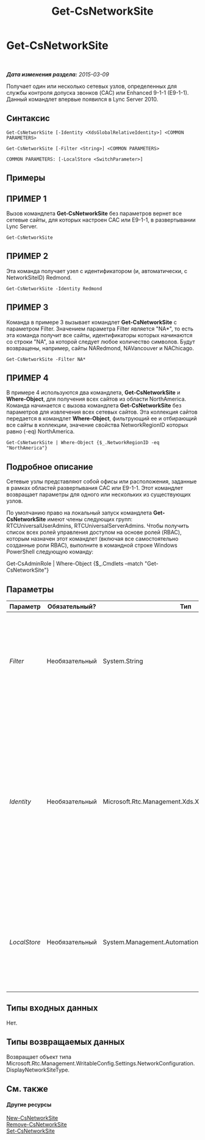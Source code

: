 ﻿---
title: Get-CsNetworkSite
TOCTitle: Get-CsNetworkSite
ms:assetid: 9627869d-101f-4668-bee2-01fce1d84cbd
ms:mtpsurl: https://technet.microsoft.com/ru-ru/library/Gg398766(v=OCS.15)
ms:contentKeyID: 49310586
ms.date: 05/19/2016
mtps_version: v=OCS.15
ms.translationtype: HT
---

# Get-CsNetworkSite

 

_**Дата изменения раздела:** 2015-03-09_

Получает один или несколько сетевых узлов, определенных для службы контроля допуска звонков (CAC) или Enhanced 9-1-1 (E9-1-1). Данный командлет впервые появился в Lync Server 2010.

## Синтаксис

    Get-CsNetworkSite [-Identity <XdsGlobalRelativeIdentity>] <COMMON PARAMETERS>

    Get-CsNetworkSite [-Filter <String>] <COMMON PARAMETERS>

    COMMON PARAMETERS: [-LocalStore <SwitchParameter>]

## Примеры

## ПРИМЕР 1

Вызов командлета **Get-CsNetworkSite** без параметров вернет все сетевые сайты, для которых настроен CAC или E9-1-1, в развертывании Lync Server.

    Get-CsNetworkSite

## ПРИМЕР 2

Эта команда получает узел с идентификатором (и, автоматически, с NetworkSiteID) Redmond.

    Get-CsNetworkSite -Identity Redmond

## ПРИМЕР 3

Команда в примере 3 вызывает командлет **Get-CsNetworkSite** с параметром Filter. Значением параметра Filter является "NA\*", то есть эта команда получит все сайты, идентификаторы которых начинаются со строки "NA", за которой следует любое количество символов. Будут возвращены, например, сайты NARedmond, NAVancouver и NAChicago.

    Get-CsNetworkSite -Filter NA*

## ПРИМЕР 4

В примере 4 используются два командлета, **Get-CsNetworkSite** и **Where-Object**, для получения всех сайтов из области NorthAmerica. Команда начинается с вызова командлета **Get-CsNetworkSite** без параметров для извлечения всех сетевых сайтов. Эта коллекция сайтов передается в командлет **Where-Object**, фильтрующий ее и отбирающий все сайты в коллекции, значение свойства NetworkRegionID которых равно (-eq) NorthAmerica.

    Get-CsNetworkSite | Where-Object {$_.NetworkRegionID -eq "NorthAmerica"}

## Подробное описание

Сетевые узлы представляют собой офисы или расположения, заданные в рамках областей развертывания CAC или E9-1-1. Этот командлет возвращает параметры для одного или нескольких из существующих узлов.

По умолчанию право на локальный запуск командлета **Get-CsNetworkSite** имеют члены следующих групп: RTCUniversalUserAdmins, RTCUniversalServerAdmins. Чтобы получить список всех ролей управления доступом на основе ролей (RBAC), которым назначен этот командлет (включая все самостоятельно созданные роли RBAC), выполните в командной строке Windows PowerShell следующую команду:

Get-CsAdminRole | Where-Object {$\_.Cmdlets –match "Get-CsNetworkSite"}

## Параметры


<table>
<colgroup>
<col style="width: 25%" />
<col style="width: 25%" />
<col style="width: 25%" />
<col style="width: 25%" />
</colgroup>
<thead>
<tr class="header">
<th>Параметр</th>
<th>Обязательный?</th>
<th>Тип</th>
<th>Описание</th>
</tr>
</thead>
<tbody>
<tr class="odd">
<td><p><em>Filter</em></p></td>
<td><p>Необязательный</p></td>
<td><p>System.String</p></td>
<td><p>Строка, допускающая подстановочные знаки, для получения нескольких узлов, значения Identity которых отвечают условию в параметре Filter.</p></td>
</tr>
<tr class="even">
<td><p><em>Identity</em></p></td>
<td><p>Необязательный</p></td>
<td><p>Microsoft.Rtc.Management.Xds.XdsGlobalRelativeIdentity</p></td>
<td><p>Уникальный идентификатор получаемого сетевого узла. Узлы можно создавать только в глобальной области, поэтому нет необходимости задавать область. Указывается только идентификатор узла (обратите внимание, что это значение совпадает с идентификатором NetworkSiteID сетевого узла).</p></td>
</tr>
<tr class="odd">
<td><p><em>LocalStore</em></p></td>
<td><p>Необязательный</p></td>
<td><p>System.Management.Automation.SwitchParameter</p></td>
<td><p>Получает данные о сетевом узле из локальной реплики центрального хранилища управления, а не самого центрального хранилища управления.</p></td>
</tr>
</tbody>
</table>


## Типы входных данных

Нет.

## Типы возвращаемых данных

Возвращает объект типа Microsoft.Rtc.Management.WritableConfig.Settings.NetworkConfiguration.DisplayNetworkSiteType.

## См. также

#### Другие ресурсы

[New-CsNetworkSite](new-csnetworksite.md)  
[Remove-CsNetworkSite](remove-csnetworksite.md)  
[Set-CsNetworkSite](set-csnetworksite.md)

